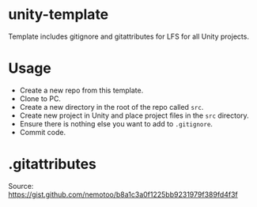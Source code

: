 # unity-template
Template includes gitignore and gitattributes for LFS for all Unity projects.

# Usage
* Create a new repo from this template.
* Clone to PC.
* Create a new directory in the root of the repo called `src`.
* Create new project in Unity and place project files in the `src` directory.
* Ensure there is nothing else you want to add to `.gitignore`.
* Commit code.

# .gitattributes
Source: https://gist.github.com/nemotoo/b8a1c3a0f1225bb9231979f389fd4f3f
